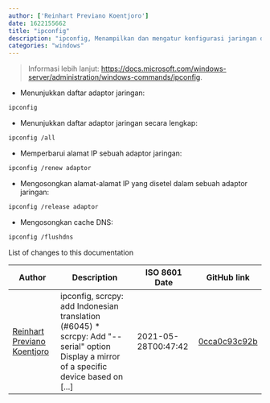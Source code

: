 ```yaml
---
author: ['Reinhart Previano Koentjoro']
date: 1622155662
title: "ipconfig"
description: "ipconfig, Menampilkan dan mengatur konfigurasi jaringan dalam sistem operasi Windows."
categories: "windows"
---
```

> Informasi lebih lanjut: <https://docs.microsoft.com/windows-server/administration/windows-commands/ipconfig>.

- Menunjukkan daftar adaptor jaringan:

```bash
ipconfig
```

- Menunjukkan daftar adaptor jaringan secara lengkap:

```bash
ipconfig /all
```

- Memperbarui alamat IP sebuah adaptor jaringan:

```bash
ipconfig /renew adaptor
```

- Mengosongkan alamat-alamat IP yang disetel dalam sebuah adaptor jaringan:

```bash
ipconfig /release adaptor
```

- Mengosongkan cache DNS:

```bash
ipconfig /flushdns
```
List of changes to this documentation


Author | Description | ISO 8601 Date | GitHub link
------|-----|-----|-----
[Reinhart Previano Koentjoro](mailto:reinhart_previano@yahoo.com) | ipconfig, scrcpy: add Indonesian translation (#6045) * scrcpy: Add "--serial" option Display a mirror of a specific device based on [...] | 2021-05-28T00:47:42 | [0cca0c93c92b](https://github.com/tldr-pages/tldr/commit/0cca0c93c92bd2348d94ccaf2efc1ff580155176)

